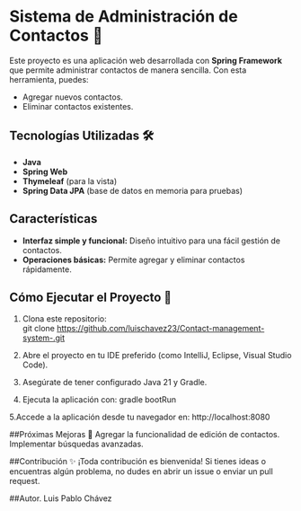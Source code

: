 # Sistema de Administración de Contactos 📇  

Este proyecto es una aplicación web desarrollada con **Spring Framework** que permite administrar contactos de manera sencilla. Con esta herramienta, puedes:  

- Agregar nuevos contactos.  
- Eliminar contactos existentes.  

## Tecnologías Utilizadas 🛠️  
- **Java**  
- **Spring Web**  
- **Thymeleaf** (para la vista)  
- **Spring Data JPA** (base de datos en memoria para pruebas)  

## Características  
- **Interfaz simple y funcional:** Diseño intuitivo para una fácil gestión de contactos.  
- **Operaciones básicas:** Permite agregar y eliminar contactos rápidamente.  

## Cómo Ejecutar el Proyecto 🚀  
1. Clona este repositorio:  
     git clone https://github.com/luischavez23/Contact-management-system-.git
   
2. Abre el proyecto en tu IDE preferido (como IntelliJ, Eclipse, Visual Studio Code).
   
3. Asegúrate de tener configurado Java 21 y Gradle.

4. Ejecuta la aplicación con:
      gradle bootRun
   
5.Accede a la aplicación desde tu navegador en:
  http://localhost:8080
  
##Próximas Mejoras 🚧
Agregar la funcionalidad de edición de contactos.
Implementar búsquedas avanzadas.

##Contribución ✨
¡Toda contribución es bienvenida! Si tienes ideas o encuentras algún problema, no dudes en abrir un issue o enviar un pull request.

##Autor.
Luis Pablo Chávez
